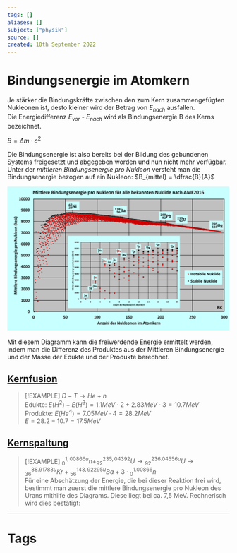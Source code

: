 ```yaml
---
tags: []
aliases: []
subject: ["physik"]
source: []
created: 10th September 2022
---
```


# Bindungsenergie im Atomkern

Je stärker die Bindungskräfte zwischen den zum Kern zusammengefügten Nukleonen ist, desto kleiner wird der Betrag von $E_{nach}$ ausfallen.  
Die Energiedifferenz $E_{vor}$ - $E_{nach}$ wird als Bindungsenergie B des Kerns bezeichnet. 

$B=\Delta m\cdot c^{2}$

Die Bindungsenergie ist also bereits bei der Bildung des gebundenen Systems freigesetzt und abgegeben worden und nun nicht mehr verfügbar.  
Unter der *mittleren Bindungsenergie pro Nukleon* versteht man die Bindungsenergie bezogen auf ein Nukleon: $B_{mittel} = \dfrac{B}{A}$

![assets/MittlereBindungsenergie3.png](assets/MittlereBindungsenergie3.png)

Mit diesem Diagramm kann die freiwerdende Energie ermittelt werden, indem man die Differenz des Produktes aus der Mittleren Bindungsenergie und der Masse der Edukte und der Produkte berechnet.

## [Kernfusion](Kernfusion.md)

>[!EXAMPLE] $D-T\longrightarrow He + n$  
> Edukte: $E(H^{2}) + E(H^{3}) = 1.1MeV\cdot 2 + 2.83MeV\cdot 3 = 10.7MeV$  
> Produkte: $E(He^{4}) = 7.05MeV\cdot 4 = 28.2MeV$  
> $E = 28.2-10.7 = 17.5MeV$

## [Kernspaltung](Kernspaltung.md)

> [!EXAMPLE] ${}^{1,00866u}_{0}n+^{235,04392}_{92}U\longrightarrow {}^{236.04556u}_{92}U\longrightarrow {}^{88.91783u}_{36}Kr + {}^{143,92295u}_{56}Ba + 3\cdot {}^{1.00866}_{0}n$  
> Für eine Abschätzung der Energie, die bei dieser Reaktion frei wird, bestimmt man zuerst die mittlere Bindungsenergie pro Nukleon des Urans mithilfe des Diagrams. Diese liegt bei ca. 7,5 MeV. Rechnerisch wird dies bestätigt:

---

# Tags